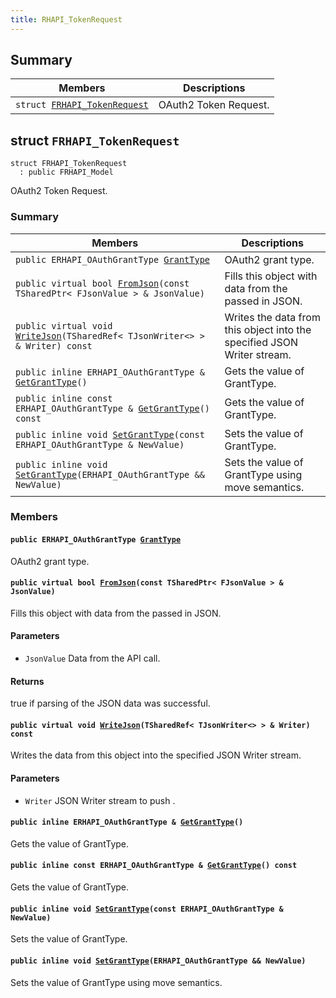 ```yaml
---
title: RHAPI_TokenRequest
---
```


## Summary

 Members                        | Descriptions                                
--------------------------------|---------------------------------------------
`struct `[`FRHAPI_TokenRequest`](#structFRHAPI__TokenRequest) | OAuth2 Token Request.

## struct `FRHAPI_TokenRequest` <a id="structFRHAPI__TokenRequest"></a>

```
struct FRHAPI_TokenRequest
  : public FRHAPI_Model
```

OAuth2 Token Request.

### Summary

 Members                        | Descriptions                                
--------------------------------|---------------------------------------------
`public ERHAPI_OAuthGrantType `[`GrantType`](#structFRHAPI__TokenRequest_1a45139537ed91d6ab4f23f2e92475fcde) | OAuth2 grant type.
`public virtual bool `[`FromJson`](#structFRHAPI__TokenRequest_1a66597c9a53777ca07e7ea4c371c08095)`(const TSharedPtr< FJsonValue > & JsonValue)` | Fills this object with data from the passed in JSON.
`public virtual void `[`WriteJson`](#structFRHAPI__TokenRequest_1ac66a65e930b772c04aab8a28aef55f95)`(TSharedRef< TJsonWriter<> > & Writer) const` | Writes the data from this object into the specified JSON Writer stream.
`public inline ERHAPI_OAuthGrantType & `[`GetGrantType`](#structFRHAPI__TokenRequest_1a8d4bc408a75c48da99715d79847df745)`()` | Gets the value of GrantType.
`public inline const ERHAPI_OAuthGrantType & `[`GetGrantType`](#structFRHAPI__TokenRequest_1a039d97c9924474bdea2828d19153fb5d)`() const` | Gets the value of GrantType.
`public inline void `[`SetGrantType`](#structFRHAPI__TokenRequest_1a160962cad4802550db661b2c28f293da)`(const ERHAPI_OAuthGrantType & NewValue)` | Sets the value of GrantType.
`public inline void `[`SetGrantType`](#structFRHAPI__TokenRequest_1aca918140ff99e6cd97ac8b0abf9787a3)`(ERHAPI_OAuthGrantType && NewValue)` | Sets the value of GrantType using move semantics.

### Members

#### `public ERHAPI_OAuthGrantType `[`GrantType`](#structFRHAPI__TokenRequest_1a45139537ed91d6ab4f23f2e92475fcde) <a id="structFRHAPI__TokenRequest_1a45139537ed91d6ab4f23f2e92475fcde"></a>

OAuth2 grant type.

#### `public virtual bool `[`FromJson`](#structFRHAPI__TokenRequest_1a66597c9a53777ca07e7ea4c371c08095)`(const TSharedPtr< FJsonValue > & JsonValue)` <a id="structFRHAPI__TokenRequest_1a66597c9a53777ca07e7ea4c371c08095"></a>

Fills this object with data from the passed in JSON.

#### Parameters
* `JsonValue` Data from the API call.

#### Returns
true if parsing of the JSON data was successful.

#### `public virtual void `[`WriteJson`](#structFRHAPI__TokenRequest_1ac66a65e930b772c04aab8a28aef55f95)`(TSharedRef< TJsonWriter<> > & Writer) const` <a id="structFRHAPI__TokenRequest_1ac66a65e930b772c04aab8a28aef55f95"></a>

Writes the data from this object into the specified JSON Writer stream.

#### Parameters
* `Writer` JSON Writer stream to push .

#### `public inline ERHAPI_OAuthGrantType & `[`GetGrantType`](#structFRHAPI__TokenRequest_1a8d4bc408a75c48da99715d79847df745)`()` <a id="structFRHAPI__TokenRequest_1a8d4bc408a75c48da99715d79847df745"></a>

Gets the value of GrantType.

#### `public inline const ERHAPI_OAuthGrantType & `[`GetGrantType`](#structFRHAPI__TokenRequest_1a039d97c9924474bdea2828d19153fb5d)`() const` <a id="structFRHAPI__TokenRequest_1a039d97c9924474bdea2828d19153fb5d"></a>

Gets the value of GrantType.

#### `public inline void `[`SetGrantType`](#structFRHAPI__TokenRequest_1a160962cad4802550db661b2c28f293da)`(const ERHAPI_OAuthGrantType & NewValue)` <a id="structFRHAPI__TokenRequest_1a160962cad4802550db661b2c28f293da"></a>

Sets the value of GrantType.

#### `public inline void `[`SetGrantType`](#structFRHAPI__TokenRequest_1aca918140ff99e6cd97ac8b0abf9787a3)`(ERHAPI_OAuthGrantType && NewValue)` <a id="structFRHAPI__TokenRequest_1aca918140ff99e6cd97ac8b0abf9787a3"></a>

Sets the value of GrantType using move semantics.

